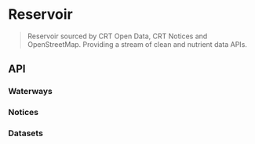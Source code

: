 # Reservoir

> Reservoir sourced by CRT Open Data, CRT Notices and OpenStreetMap. Providing a stream of clean and nutrient data APIs.

## API

### Waterways

### Notices

### Datasets
